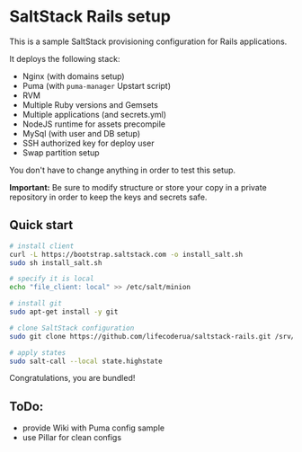 # SaltStack Rails setup

This is a sample SaltStack provisioning configuration for Rails applications.

It deploys the following stack:

- Nginx (with domains setup)
- Puma (with `puma-manager` Upstart script)
- RVM
- Multiple Ruby versions and Gemsets
- Multiple applications (and secrets.yml)
- NodeJS runtime for assets precompile
- MySql (with user and DB setup)
- SSH authorized key for deploy user
- Swap partition setup

You don't have to change anything in order to test this setup.

**Important:** Be sure to modify structure or store your copy in a private repository in order to keep the keys and secrets safe.


## Quick start

``` bash
# install client
curl -L https://bootstrap.saltstack.com -o install_salt.sh
sudo sh install_salt.sh

# specify it is local
echo "file_client: local" >> /etc/salt/minion

# install git
sudo apt-get install -y git

# clone SaltStack configuration
sudo git clone https://github.com/lifecoderua/saltstack-rails.git /srv/salt

# apply states
sudo salt-call --local state.highstate
```

Congratulations, you are bundled!

## ToDo:
- provide Wiki with Puma config sample
- use Pillar for clean configs

